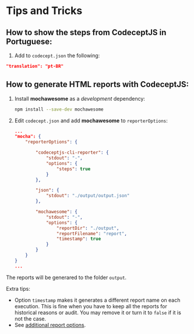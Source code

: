 # Tips and Tricks

## How to show the steps from CodeceptJS in Portuguese:

1. Add to `codecept.json` the following:

```json
"translation": "pt-BR"
```

## How to generate HTML reports with CodeceptJS:

1. Install **mochawesome** as a *development* dependency:

    ```bash
    npm install --save-dev mochawesome
    ```

2. Edit `codecept.json` and add **mochawesome** to `reporterOptions`:

    ```json
    ...
	"mocha": {
		"reporterOptions": {

			"codeceptjs-cli-reporter": {
				"stdout": "-",
				"options": {
					"steps": true
				}
			},

			"json": {
				"stdout": "./output/output.json"
			},

			"mochawesome": {
				"stdout": "-",
				"options": {
					"reportDir": "./output",
					"reportFilename": "report",
					"timestamp": true
				}
			}
		}
	}
    ...
    ```

The reports will be generared to the folder `output`.

Extra tips:
- Option `timestamp` makes it generates a different report name on each execution. This is fine when you have to keep all the reports for historical reasons or audit. You may remove it or turn it to `false` if it is not the case.
- See [additional report options](https://github.com/adamgruber/mochawesome-report-generator).
